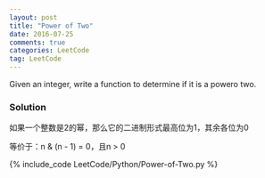 ```yaml
---
layout: post
title: "Power of Two"
date: 2016-07-25
comments: true
categories: LeetCode
tag: LeetCode
---
```


Given an integer, write a function to determine if it is a powero two.

<!--more-->
### Solution
如果一个整数是2的幂，那么它的二进制形式最高位为1，其余各位为0

等价于：n & (n - 1) = 0，且n > 0

{% include_code LeetCode/Python/Power-of-Two.py %}
